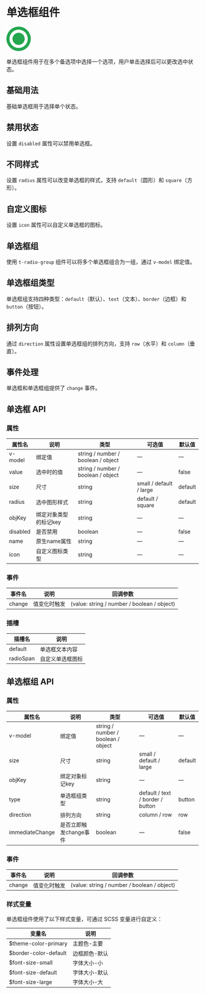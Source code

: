 # 单选框组件

![单选框组件](/components/radio.png)

单选框组件用于在多个备选项中选择一个选项，用户单击选择后可以更改选中状态。

## 基础用法

基础单选框用于选择单个状态。

<demo component-name="radio" examples="basic"></demo>

## 禁用状态

设置 `disabled` 属性可以禁用单选框。

<demo component-name="radio" examples="disabled"></demo>

## 不同样式

设置 `radius` 属性可以改变单选框的样式，支持 `default`（圆形）和 `square`（方形）。

<demo component-name="radio" examples="radius"></demo>

## 自定义图标

设置 `icon` 属性可以自定义单选框的图标。

<demo component-name="radio" examples="icon"></demo>

## 单选框组

使用 `t-radio-group` 组件可以将多个单选框组合为一组，通过 `v-model` 绑定值。

<demo component-name="radio" examples="group"></demo>

## 单选框组类型

单选框组支持四种类型：`default`（默认）、`text`（文本）、`border`（边框）和 `button`（按钮）。

<demo component-name="radio" examples="group-type"></demo>

## 排列方向

通过 `direction` 属性设置单选框组的排列方向，支持 `row`（水平）和 `column`（垂直）。

<demo component-name="radio" examples="direction"></demo>

## 事件处理

单选框和单选框组提供了 `change` 事件。

<demo component-name="radio" examples="events"></demo>

## 单选框 API

### 属性

| 属性名 | 说明 | 类型 | 可选值 | 默认值 |
| --- | --- | --- | --- | --- |
| v-model | 绑定值 | string / number / boolean / object | — | — |
| value | 选中时的值 | string / number / boolean / object | — | false |
| size | 尺寸 | string | small / default / large | default |
| radius | 选中图形样式 | string | default / square | default |
| objKey | 绑定对象类型的标记key | string | — | — |
| disabled | 是否禁用 | boolean | — | false |
| name | 原生name属性 | string | — | — |
| icon | 自定义图标类型 | string | — | — |

### 事件

| 事件名 | 说明 | 回调参数 |
| --- | --- | --- |
| change | 值变化时触发 | (value: string / number / boolean / object) |

### 插槽

| 插槽名 | 说明 |
| --- | --- |
| default | 单选框文本内容 |
| radioSpan | 自定义单选框图标 |

## 单选框组 API

### 属性

| 属性名 | 说明 | 类型 | 可选值 | 默认值 |
| --- | --- | --- | --- | --- |
| v-model | 绑定值 | string / number / boolean / object | — | — |
| size | 尺寸 | string | small / default / large | default |
| objKey | 绑定对象标记key | string | — | — |
| type | 单选框组类型 | string | default / text / border / button | button |
| direction | 排列方向 | string | column / row | row |
| immediateChange | 是否立即触发change事件 | boolean | — | false |

### 事件

| 事件名 | 说明 | 回调参数 |
| --- | --- | --- |
| change | 值变化时触发 | (value: string / number / boolean / object) |

### 样式变量

单选框组件使用了以下样式变量，可通过 SCSS 变量进行自定义：

| 变量名 | 说明 |
| --- | --- |
| $theme-color-primary | 主题色-主要 |
| $border-color-default | 边框颜色-默认 |
| $font-size-small | 字体大小-小 |
| $font-size-default | 字体大小-默认 |
| $font-size-large | 字体大小-大 | 
